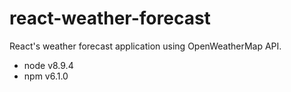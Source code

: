 # react-weather-forecast
React's weather forecast application using OpenWeatherMap API.


- node v8.9.4
- npm v6.1.0

